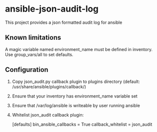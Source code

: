 # ansible-json-audit-log
This project provides a json formatted audit log for ansible

## Known limitations
A magic variable named environment_name must be defined in inventory. Use group_vars/all to set defaults.

## Configuration
1. Copy json_audit.py callback plugin to plugins directory (default: /usr/share/ansible/plugins/callback/)
2. Ensure that your inventory has environment_name variable set
3. Ensure that /var/log/ansible is writeable by user running ansible
4. Whitelist json_audit callback plugin:

    [defaults]
    bin_ansible_callbacks = True
    callback_whitelist = json_audit
